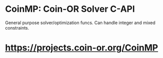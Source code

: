 # CoinMP: Coin-OR Solver C-API
General purpose solver/optimization funcs. Can handle integer and mixed constraints.

# https://projects.coin-or.org/CoinMP

